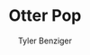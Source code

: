 ---
title: "Otter Pop"
github: https://github.com/tybenz/otter-pop/
demo: http://tybenz.com/otter-pop
author: Tyler Benziger
draft: true
ssg:
  - Jekyll
cms:
  - No Cms
---
